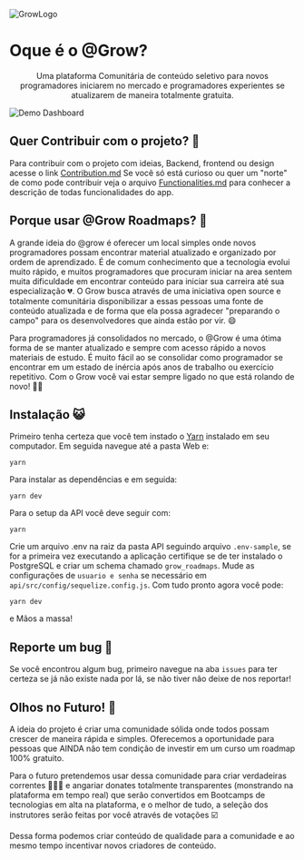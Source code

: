![GrowLogo](https://i.imgur.com/Nmwfd0J.jpg)

# Oque é o @Grow?

<center> Uma plataforma Comunitária de conteúdo seletivo para novos programadores iniciarem no mercado e programadores experientes se atualizarem de maneira totalmente gratuita. </center>


![Demo Dashboard](https://camo.githubusercontent.com/7d4568593a00ca225d98e4b2f9df7574ac9ad763/68747470733a2f2f692e696d6775722e636f6d2f337932493775432e6a7067)

## Quer Contribuir com o projeto? :open_hands:
Para contribuir com o projeto com ideias, Backend, frontend ou design acesse o link [Contribution.md](https://github.com/MarcosRenato266/Grow-Roadmaps/blob/master/docs/Contribution.md)
Se você só está curioso ou quer um "norte" de como pode contribuir veja o arquivo [Functionalities.md](https://github.com/MarcosRenato266/Grow-Roadmaps/blob/master/docs/Functionalities.md)
 para conhecer a descrição de todas funcionalidades do app.

## Porque usar @Grow Roadmaps? :speech_balloon:
A grande ideia do @grow é oferecer um local simples onde novos programadores possam encontrar material atualizado e organizado por ordem de aprendizado. É de comum conhecimento que a tecnologia evolui muito rápido, e muitos programadores que procuram iniciar na area sentem muita dificuldade em encontrar conteúdo para iniciar sua carreira até sua especialização :broken_heart:. O Grow busca através de uma iniciativa open source e totalmente comunitária disponibilizar a essas pessoas uma fonte de conteúdo atualizada e de forma que ela possa agradecer "preparando o campo" para os desenvolvedores que ainda estão por vir. :smile:

Para programadores já consolidados no mercado, o @Grow é uma ótima forma de se manter atualizado e sempre com acesso rápido a novos materiais de estudo. É muito fácil ao se consolidar como programador se encontrar em um estado de inércia após anos de trabalho ou exercício repetitivo. Com o Grow você vai estar sempre ligado no que está rolando de novo! :star2::star2:


## Instalação :smiley_cat:
Primeiro tenha certeza que você tem instado o [Yarn](https://yarnpkg.com) instalado em seu computador.
Em seguida navegue até a pasta Web e:

    yarn

Para instalar as dependências e em seguida:

    yarn dev

Para o setup da API você deve seguir com:

    yarn

Crie um arquivo .env na raiz da pasta API seguindo arquivo `.env-sample`, se
for a primeira vez executando a aplicação certifique se de ter instalado o PostgreSQL e criar
um schema chamado `grow_roadmaps`. Mude as configurações de `usuario e senha` se necessário em `api/src/config/sequelize.config.js`. Com tudo pronto agora você pode:

    yarn dev

e Mãos a massa! 

## Reporte um bug  :shit:

Se você encontrou algum bug, primeiro navegue na aba `issues` para ter certeza se já não existe nada por lá, se não tiver não deixe de nos reportar!

## Olhos no Futuro! :eyes:
A ideia do projeto é criar uma comunidade sólida onde todos possam crescer de maneira rápida e simples. Oferecemos a oportunidade para pessoas que AINDA não tem condição de investir em um curso um roadmap 100% gratuito.

Para o futuro pretendemos usar dessa comunidade para criar verdadeiras correntes :link::link::link: e angariar donates totalmente transparentes (monstrando na plataforma em tempo real) que serão convertidos em Bootcamps de tecnologias em alta na plataforma, e o melhor de tudo, a seleção dos instrutores serão feitas por você através de votações :ballot_box_with_check:

Dessa forma podemos criar conteúdo de qualidade para a comunidade e ao mesmo tempo incentivar novos criadores de conteúdo.
